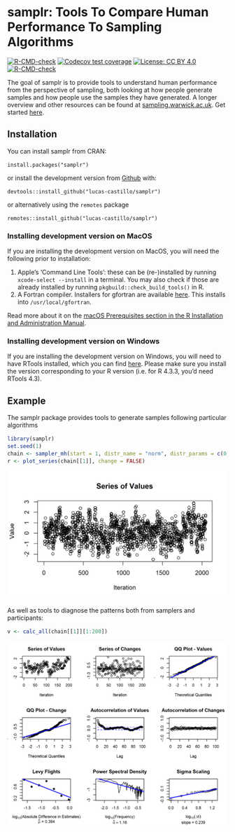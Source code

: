 
<!-- README.md is generated from README.Rmd. Please edit that file -->

# samplr: Tools To Compare Human Performance To Sampling Algorithms

<!-- badges: start -->


[![R-CMD-check](https://github.com/lucas-castillo/samplr/workflows/R-CMD-check/badge.svg)](https://github.com/lucas-castillo/samplr/actions)
[![Codecov test
coverage](https://codecov.io/gh/lucas-castillo/samplr/branch/main/graph/badge.svg)](https://app.codecov.io/gh/lucas-castillo/samplr?branch=main)
[![License: CC BY
4.0](https://img.shields.io/badge/License-CC_BY_4.0-lightgrey.svg)](https://creativecommons.org/licenses/by/4.0/)
[![R-CMD-check](https://github.com/lucas-castillo/samplr/actions/workflows/R-CMD-check.yaml/badge.svg)](https://github.com/lucas-castillo/samplr/actions/workflows/R-CMD-check.yaml)
<!-- badges: end -->

The goal of samplr is to provide tools to understand human performance
from the perspective of sampling, both looking at how people generate
samples and how people use the samples they have generated. A longer
overview and other resources can be found at
[sampling.warwick.ac.uk](sampling.warwick.ac.uk). Get started
[here](vignettes/how-to-sample.html).

## Installation

You can install samplr from CRAN:

    install.packages("samplr")

or install the development version from
[Github](https://github.com/lucas-castillo/samplr) with:

    devtools::install_github("lucas-castillo/samplr")

or alternatively using the `remotes` package

    remotes::install_github("lucas-castillo/samplr")

### Installing development version on MacOS

If you are installing the development version on MacOS, you will need
the following prior to installation:

1.  Apple’s ‘Command Line Tools’: these can be (re-)installed by running
    `xcode-select --install` in a terminal. You may also check if those
    are already installed by running `pkgbuild::check_build_tools()` in
    R.
2.  A Fortran compiler. Installers for gfortran are available
    [here](https://github.com/fxcoudert/gfortran-for-macOS/releases/).
    This installs into `/usr/local/gfortran`.

Read more about it on the [macOS Prerequisites section in the R
Installation and Administration
Manual](https://cran.r-project.org/doc/manuals/r-release/R-admin.html#Prerequisites).

### Installing development version on Windows

If you are installing the development version on Windows, you will need
to have RTools installed, which you can find
[here](https://cran.r-project.org/bin/windows/Rtools/). Please make sure
you install the version corresponding to your R version (i.e. for R
4.3.3, you’d need RTools 4.3).

## Example

The samplr package provides tools to generate samples following
particular algorithms

``` r
library(samplr)
set.seed(1)
chain <- sampler_mh(start = 1, distr_name = "norm", distr_params = c(0,1), sigma_prop = diag(1) * .5, iterations = 2048)
r <- plot_series(chain[[1]], change = FALSE)
```

![](man/figures/README-unnamed-chunk-2-1.png)<!-- -->

As well as tools to diagnose the patterns both from samplers and
participants:

``` r
v <- calc_all(chain[[1]][1:200])
```

![](man/figures/README-unnamed-chunk-3-1.png)<!-- -->
<!-- TODO: add plot_series(chain[[1]]) again -->
